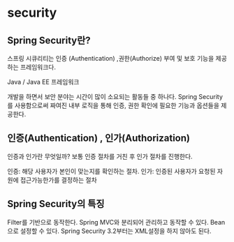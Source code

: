 # security

## Spring Security란?
스프링 시큐리티는 인증 (Authentication) ,권한(Authorize) 부여 및 보호 기능을 제공하는 프레임워크다.

Java / Java EE 프레임워크

개발을 하면서 보안 분야는 시간이 많이 소요되는 활동들 중 하나다. Spring Security를 사용함으로써 짜여진 내부 로직을 통해 인증, 권한 확인에 필요한 기능과 옵션들을 제공한다.

## 인증(Authentication) , 인가(Authorization)
인증과 인가란 무엇일까? 보통 인증 절차를 거친 후 인가 절차를 진행한다.

인증: 해당 사용자가 본인이 맞는지를 확인하는 절차.
인가: 인증된 사용자가 요청된 자원에 접근가능한가를 결정하는 절차

## Spring Security의 특징
Filter를 기반으로 동작한다.
Spring MVC와 분리되어 관리하고 동작할 수 있다.
Bean으로 설정할 수 있다.
Spring Security 3.2부터는 XML설정을 하지 않아도 된다.
